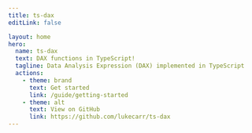 ```yaml
---
title: ts-dax
editLink: false

layout: home
hero:
  name: ts-dax
  text: DAX functions in TypeScript!
  tagline: Data Analysis Expression (DAX) implemented in TypeScript
  actions:
    - theme: brand
      text: Get started
      link: /guide/getting-started
    - theme: alt
      text: View on GitHub
      link: https://github.com/lukecarr/ts-dax
---
```

